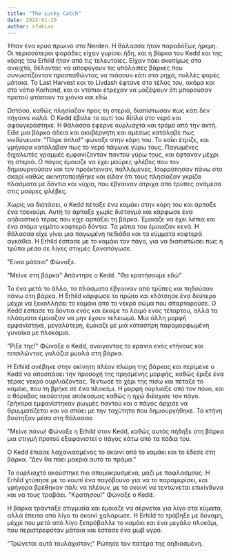 ```yaml
---
title: "The Lucky Catch"
date: 2022-01-20
author: sfakias
---
```


Ήταν ένα κρύο πρωινό στο Nerden. Η θάλασσα ήταν παραδόξως ήρεμη. Οι
περισσότεροι ψαράδες είχαν γυρίσει ήδη, και η βάρκα του Kedd και της κόρης του
Erhild ήταν από τις τελευταίες. Είχαν πάει σκοπίμως στα ανοιχτά, θέλοντας να
αποφύγουν τις υπόλοιπες βάρκες που συνωστίζονταν προσπαθώντας να πιάσουν κάτι
στα ρηχά, πολλές φορές μάταια. Το Last Harvest και το Livdash έφτανε στο τέλος
του, ακόμα και στο νότιο Korhond, και οι ντόπιοι έτρεχαν να μαζέψουν ότι
μπορούσαν προτού φτάσουν τα χιόνια και εδώ.

Ωστόσο, καθώς πλησίαζαν προς τη στεριά, διαπίστωσαν πως κάτι δεν πήγαινε
καλά. Ο Kedd έβαλε το αυτί του δίπλα στο νερό και αφουγκράστηκε. Η θάλασσα
έφερνε ουρλιαχτά και τρόμο από την ακτή. Είδε μια βάρκα άδεια και ακυβέρνητη
και αμέσως κατάλαβε πως κινδύνευαν. "Πάρε όπλα!" φώναξε στην κόρη του. Το
καΐκι έτριζε, και γρήγορα κατάλαβαν πως το νερό πάγωνε γύρω τους. Παγωμένες
διχαλωτές γραμμές εμφανίζονταν παντού γύρω τους, και έφταναν μέχρι τη στεριά.
Ο πάγος έμοιαζε να έχει μαύρες φλέβες που τον δημιουργούσαν και τον
προέκτειναν, παλλόμενες. Ισορρόπησαν πάνω στο σκαρί καθώς ακινητοποιήθηκε και
είδαν ότι τους πλησίαζαν γκρίζα πλάσματα με δόντια και νύχια, που έβγαιναν
άτριχα από τρύπες ανάμεσα στις μαύρες φλέβες.

Χωρίς να διστάσει, ο Kedd πέταξε ένα καμάκι στην κόρη του και άρπαξε ένα
τσεκούρι. Αυτή το άρπαξε χωρίς δισταγμό και κάρφωσε ένα αηδιαστικό τέρας που
είχε αρπάξει τη βάρκα. Έμοιαζε να έχει λέπια και ένα στόμα γεμάτο κοφτερά
δόντια. Τα μάτια του έμοιαζαν κενά. Η θάλασσα είχε γίνει μια παγωμένη πεδιάδα
και τα κύμματα κοφτερά αγκάθια. Η Erhild έσπασε με το καμάκι τον πάγο, για να
διαπιστώσει πως η τρύπα μέσα σε λίγες στιγμές ξαναπάγωσε.

"Ειναι μάταιο" Φώναξε.

"Μείνε στη βάρκα" Απάντησε ο Kedd. "Θα κρατήσουμε εδώ"

To ένα μετά το άλλο, τα πλάσματα έβγαιναν από τρύπες και πηδούσαν πάνω στη
βάρκα. Η Erhild κάρφωσε το πρώτο και κλότσησε ένα δεύτερο μέχρι να ξεκολλήσει
το καμάκι από το νεκρό σώμα που σπαρταρούσε. Ο Kedd έσπασε τα δόντια ενός και
έκοψε το λαιμό ενός τέταρτου, αλλά τα πλάσματα έμοιαζαν να μην έχουν τελειωμό.
Μια άλλη μορφή εμφανίστηκε, μεγαλύτερη, έμοιαζε με μια κάτασπρη παραμορφωμένη
γυναίκα με πλοκάμια.

"Ρίξε της!" Φώναξε ο Kedd, ανοίγοντας το κρανίο ενός κτήνους και πιτσιλώντας
γαλάζια μυαλά στη βάρκα.

Η Erhild ανέβηκε στην ακίνητη πλέον πλώρη της βάρκας και περίμενε ο Kedd να
αποσπάσει την προσοχή της πρησμένης μορφής, καθώς έριξε ένα τέρας νεκρό
ουρλιάζοντας. Τέντωσε το χέρι της πίσω και πέταξε το καμάκι, που τη βρήκε σε
ένα πλοκάμι. Η μορφή ούρλιαξε από τον πόνο, και ο θόρυβος ακούστηκε απόκοσμος
καθώς η ηχώ διέσχισε τον πάγο. Γρήγορα εμφανίστηκαν ρωγμές παντού και ο πάγος
άρχισε να θρυμματίζεται και να σπάει με την ταχύτητα που δημιουργήθηκε. Τα
κτήνη βούτηξαν μέσα στη θάλασσα.

"Μείνε πάνω! Φώναξε η Erhild στον Kedd, καθώς αυτός πήδηξε στη βάρκα μια
στιγμή προτού εξαφανιστεί ο πάγος κάτω από τα πόδια του.

Ο Kedd έπιασε λαχανιασμένος το σκοινί από το καμάκι και το έδεσε στη βάρκα.
"Δεν θα πάει μακριά αυτό το πράμα."

Το ουρλιαχτό ακούστηκε πιο απομακρυσμένα, μαζί με παφλασμούς. Η Erhild
χτύπησε με το κουπί ένα παγόβουνο για να το παραμερίσει, και γρήγορα βρέθηκαν
πάλι να πλέουν, με το σκοινί να τεντώνεται επικίνδυνα και να τους τραβάει.
"Κρατήσου!" Φώναξε ο Kedd.

Η βάρκα τράνταξε στιγμιαία και έμοιαζε να σέρνεται για λίγο στα κύματα, αλλά
έπειτα από λίγο το σκοινί χαλάρωσε. Η Erhild το τράβηξε με δύναμη, μέχρι που
μετά από λίγο ξεπρόβαλλε το καμάκι και ένα μεγάλο πλοκάμι, που περιστρεφόταν
μάταια και έστασε ένα μωβ υγρό.

"Τρώγεται αυτό τουλάχιστον;" Ρώτησε τον πατέρα της αηδιασμένη.

